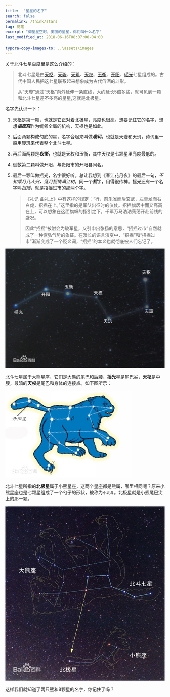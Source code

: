 ```yaml
---
title:  "星星的名字"
search: false
permalink: /think/stars
tag: 随笔
excerpt: "仰望星空时，美丽的星星，你们叫什么名字"
last_modified_at: 2018-06-16T08:07:00-04:00

typora-copy-images-to: ..\assets\images
---
```


关于北斗七星百度里是这么介绍的：

> 北斗七星是由[天枢](https://baike.baidu.com/item/%E5%A4%A9%E6%9E%A2/74749)、[天璇](https://baike.baidu.com/item/%E5%A4%A9%E7%92%87/6662488)、[天玑](https://baike.baidu.com/item/%E5%A4%A9%E7%8E%91/74750)、[天权](https://baike.baidu.com/item/%E5%A4%A9%E6%9D%83/5233911)、[玉衡](https://baike.baidu.com/item/%E7%8E%89%E8%A1%A1/75319)、[开阳](https://baike.baidu.com/item/%E5%BC%80%E9%98%B3/74748)、[瑶光](https://baike.baidu.com/item/%E7%91%B6%E5%85%89/9655135)七星组成的。古代中国人民把这七星联系起来想象成为古代舀酒的斗形。
>
> 从“天璇”通过“天枢”向外延伸一条直线，大约延长5倍多些，就可见到一颗和北斗七星差不多亮的星星,这就是北极星。

名字先认识一下：

1. 天枢是第一颗，也就是它正对着北极星，亮度也很高。想要记住它的名字，想想***枢密院***作为统领全局的机构，天枢也是如此。

2. 后面两颗构成勺底的星，名字合起来叫做***璇玑***，也就是天璇和天玑，诗词里一般用璇玑来代表整个北斗七星。

3. 再后面两颗是***权衡***，也就是天权和玉衡，其中天权是七颗星里亮度最低的。

4. 倒数第二颗叫做开阳，与贵阳市的开阳县同名。

5. 最后一颗叫做摇光，名字很好听。总让我想到《春江花月夜》的最后一句，*不知乘月几人归，落月摇情满江树*。同一个***摇***字，用得很传神。摇光还有一个名字叫*招摇*，就是招摇过市的那两个字。

   > 《礼记·曲礼上》中有这样的规定：“行，前朱雀而后玄武，左青龙而右白虎，招摇在上。”这里指的是军队出征时的仪仗。招摇旗居中而又高高在上，可以想象在这面旗帜的指引之下，千军万马浩浩荡荡开赴前线的盛况。
   >
   > 因此“招摇”被附会为破军星，又引申出张扬的意思，“招摇过市”自然就成了一种恢弘气势的象征。在漫长的语言演变中，“招摇”和“招摇过市”渐渐变成了一个贬义词，“招摇”的本义也就彻底被人们忘记了。

![name](../assets/images/4.jpg)

北斗七星属于大熊星座，它们是大熊的尾巴和后腰，**摇光**星是尾巴尖，**天枢**是中腰，最暗的**天权**是尾巴和身体的连接点。如下图所示：

![3](../assets/images/3.jpg)

北斗七星所指的**北极星**属于小熊星座，这两个星座都是熊属，哪里相同呢？原来小熊星座也是七颗星组成了一个勺子的形状，被称为`小北斗`。北极星就是小熊尾巴尖上的那一颗。

![2](../assets/images/1.jpg)

这样我们就知道了两只熊和8颗星的名字，你记住了吗？